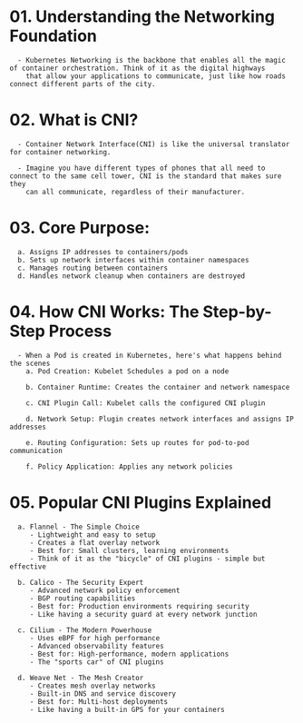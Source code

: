 # 01. Understanding the Networking Foundation
      - Kubernetes Networking is the backbone that enables all the magic of container orchestration. Think of it as the digital highways 
        that allow your applications to communicate, just like how roads connect different parts of the city.


# 02. What is CNI?
      - Container Network Interface(CNI) is like the universal translator for container networking.

      - Imagine you have different types of phones that all need to connect to the same cell tower, CNI is the standard that makes sure they 
        can all communicate, regardless of their manufacturer.


# 03. Core Purpose:
      a. Assigns IP addresses to containers/pods
      b. Sets up network interfaces within container namespaces
      c. Manages routing between containers
      d. Handles network cleanup when containers are destroyed


# 04. How CNI Works: The Step-by-Step Process
      - When a Pod is created in Kubernetes, here's what happens behind the scenes
        a. Pod Creation: Kubelet Schedules a pod on a node

        b. Container Runtime: Creates the container and network namespace

        c. CNI Plugin Call: Kubelet calls the configured CNI plugin

        d. Network Setup: Plugin creates network interfaces and assigns IP addresses

        e. Routing Configuration: Sets up routes for pod-to-pod communication

        f. Policy Application: Applies any network policies


# 05. Popular CNI Plugins Explained
      a. Flannel - The Simple Choice
         - Lightweight and easy to setup
         - Creates a flat overlay network
         - Best for: Small clusters, learning environments
         - Think of it as the "bicycle" of CNI plugins - simple but effective
      
      b. Calico - The Security Expert
         - Advanced network policy enforcement
         - BGP routing capabilities
         - Best for: Production environments requiring security
         - Like having a security guard at every network junction
      
      c. Cilium - The Modern Powerhouse
         - Uses eBPF for high performance
         - Advanced observability features
         - Best for: High-performance, modern applications
         - The "sports car" of CNI plugins
      
      d. Weave Net - The Mesh Creator
         - Creates mesh overlay networks
         - Built-in DNS and service discovery
         - Best for: Multi-host deployments
         - Like having a built-in GPS for your containers


